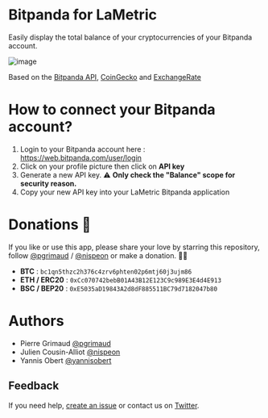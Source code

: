 # Bitpanda for LaMetric

Easily display the total balance of your cryptocurrencies of your Bitpanda account.

![image](https://user-images.githubusercontent.com/1866496/119162834-20cc9200-ba5b-11eb-8c6b-55cb757ae6b0.png)

Based on the [Bitpanda API](https://developers.bitpanda.com/platform/), [CoinGecko](https://www.coingecko.com/) and [ExchangeRate](https://exchangerate.host/)

# How to connect your Bitpanda account?

1. Login to your Bitpanda account here : https://web.bitpanda.com/user/login
2. Click on your profile picture then click on **API key**
3. Generate a new API key. ⚠️ **Only check the "Balance" scope for security reason.**
4. Copy your new API key into your LaMetric Bitpanda application

# Donations 🙏

If you like or use this app, please share your love by starring this repository, follow [@pgrimaud](https://github.com/pgrimaud) / [@nispeon](https://github.com/nispeon) or make a donation. 🙏💓

- **BTC** : `bc1qn5thzc2h376c4zrv6phten02p6mtj60j3ujm86`
- **ETH / ERC20** : `0xCc070742bebB01A43B12E123C9c989E3E4d4E913`
- **BSC / BEP20** : `0xE5035aD19843A2d8dF885511BC79d7182047b80`

# Authors

- Pierre Grimaud [@pgrimaud](https://github.com/pgrimaud)
- Julien Cousin-Alliot [@nispeon](https://github.com/nispeon)
- Yannis Obert [@yannisobert](https://github.com/yannisobert)

## Feedback

If you need help, [create an issue](https://github.com/pgrimaud/lametric-bitpanda/issues) or contact us on [Twitter](http://twitter.com/pgrimaud_).

